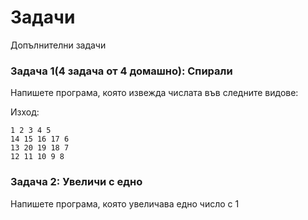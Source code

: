 Задачи
=====================

Допълнителни задачи


### Задача 1(4 задача от 4 домашно): Спирали
Напишете програма, която извежда числата във следните видове:

Изход:

```
1 2 3 4 5
14 15 16 17 6
13 20 19 18 7
12 11 10 9 8
```

### Задача 2: Увеличи с едно
Напишете програма, която увеличава едно число с 1
